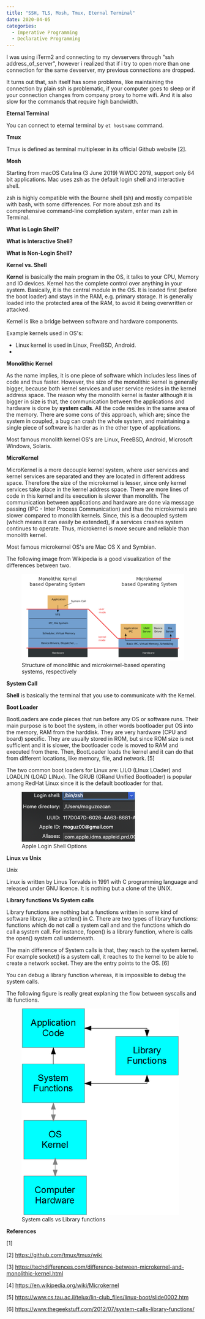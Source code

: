 ```yaml
---
title: "SSH, TLS, Mosh, Tmux, Eternal Terminal"
date: 2020-04-05
categories: 
  - Imperative Programming
  - Declarative Programming
---
```


I was using iTerm2 and connecting to my devservers through "ssh address_of_server", however i realized that if i try to open more than one connection for the same devserver, my previous connections are dropped. 

It turns out that, ssh itself has some problems, like maintaining the connection by plain ssh is problematic, if your computer goes to sleep or if your connection changes from company proxy to home wifi. And it is also slow for the commands that require high bandwidth. 

**Eternal Terminal**

You can connect to eternal terminal by ```et hostname``` command. 


**Tmux**

Tmux is defined as terminal multiplexer in its official Github website [2]. 

**Mosh**





Starting from macOS Catalina (3 June 2019) WWDC 2019, support only 64 bit applications. Mac uses zsh as the default login shell and interactive shell. 


zsh is highly compatible with the Bourne shell (sh) and mostly compatible with bash, with some differences. For more about zsh and its comprehensive command-line completion system, enter man zsh in Terminal.

**What is Login Shell?**



**What is Interactive Shell?**


**What is Non-Login Shell?**




**Kernel vs. Shell**

**Kernel** is basically the main program in the OS, it talks to your CPU, Memory and IO devices. Kernel has the complete control over anything in your system. Basically, it is the central module in the OS. It is loaded first (before the boot loader) and stays in the RAM, e.g. primary storage. It is generally loaded into the protected area of the RAM, to avoid it being overwritten or attacked. 

Kernel is like a bridge between software and hardware components. 

Example kernels used in OS's:

- Linux kernel is used in Linux, FreeBSD, Android. 
- 


**Monolithic Kernel**

As the name implies, it is one piece of software which includes less lines of code and thus faster. However, the size of the monolithic kernel is generally bigger, because both kernel services and user service resides in the kernel address space. The reason why the monolith kernel is faster although it is bigger in size is that, the communication between the applications and hardware is done by **system calls**.  All the code resides in the same area of the memory. There are some cons of this approach, which are; since the system in coupled, a bug can crash the whole system, and maintaining a single piece of software is harder as in the other type of applications. 

Most famous monolith kernel OS's are Linux, FreeBSD, Android, Microsoft Windows, Solaris. 

**MicroKernel**

MicroKernel is a more decouple kernel system, where user services and kernel services are separated and they are located in different address space. Therefore the size of the microkernel is lesser, since only kernel services take place in the kernel address space. There are  more lines of code in this kernel and its execution is slower than monolith. The communication between applications and hardware are done via message passing (IPC - Inter Process Communication) and thus the microkernels are slower compared to monolith kernels. Since, this is a decoupled system (which means it can easily be extended), if a services crashes system continues to operate. Thus, microkernel is more secure and reliable than monolith kernel. 

Most famous microkernel OS's are Mac OS X and Symbian.

The following image from Wikipedia is a good visualization of the differences between two.

<figure>
    <a href="/assets/images/micro_vs_monolith_kernel.png"><img src="/assets/images/micro_vs_monolith_kernel.png"></a>
    <figcaption>Structure of monolithic and microkernel-based operating systems, respectively</figcaption>
</figure>



**System Call**



**Shell** is basically the terminal that you use to communicate with the Kernel.  




**Boot Loader**

BootLoaders are code pieces that run before any OS or software runs. Their main purpose is to boot the system, in other words bootloader put OS into the memory, RAM from the harddisk. They are very hardware (CPU and board) specific. They are usually stored in ROM, but since ROM size is not sufficient and it is slower, the bootloader code is moved to RAM and executed from there. Then, BootLoader loads the kernel and it can do that from different locations, like memory, file, and network. [5]

The two common boot loaders for Linux are: LILO (LInux LOader) and LOADLIN (LOAD LINux). The GRUB (GRand Unified Bootloader) is popular among RedHat Linux since it is the default bootloader for that. 


<figure>
    <a href="/assets/images/AppleLoginShellOptions.png"><img src="/assets/images/AppleLoginShellOptions.png"></a>
    <figcaption>Apple Login Shell Options</figcaption>
</figure>



**Linux vs Unix**

Unix 

Linux is written by Linus Torvalds in 1991 with C programming language and released under GNU licence. It is nothing but a clone of the UNIX.


**Library functions Vs System calls**

Library functions are nothing but a functions written in some kind of software library, like a strlen() in C. There are two types of library functions: functions which do not call a system call and and the functions which do call a system call. For instance, fopen() is a library function, where is calls the open() system call underneath. 

The main difference of System calls is that, they reach to the system kernel. For example socket() is a system call, it reaches to the kernel to be able to create a network socket. They are the entry points to the OS. [6]

You can debug a library function whereas, it is impossible to debug the system calls. 

The following figure is really great explaning the flow between syscalls and lib functions. 

<figure>
    <a href="/assets/images/system-library-call.png"><img src="/assets/images/system-library-call.png"></a>
    <figcaption>System calls vs Library functions</figcaption>
</figure>




**References**

[1] 

[2] https://github.com/tmux/tmux/wiki

[3] https://techdifferences.com/difference-between-microkernel-and-monolithic-kernel.html

[4] https://en.wikipedia.org/wiki/Microkernel

[5] https://www.cs.tau.ac.il/telux/lin-club_files/linux-boot/slide0002.htm

[6] https://www.thegeekstuff.com/2012/07/system-calls-library-functions/


